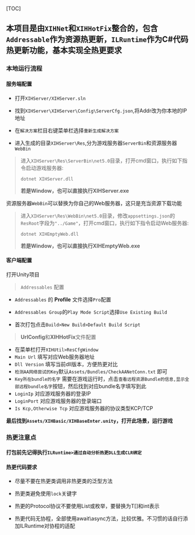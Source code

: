 [TOC]

## 本项目是由`XIHNet`和`XIHHotFix`整合的，包含`Addressable`作为资源热更新，`ILRuntime`作为C#代码热更新功能，基本实现全热更要求

### 本地运行流程

#### 服务端配置

- 打开`XIHServer/XIHServer.sln`
- 找到`XIHServer\XIHServer\Config\ServerCfg.json`,将Addr改为你本地的IP地址

- 在`解决方案`栏目右键菜单栏选择`重新生成解决方案`

- 进入生成的目录`XIHServer\Res`,分为游戏服务器`ServerBin`和资源服务器`WebBin`

> 进入`XIHServer\Res\ServerBin\net5.0`目录，打开cmd窗口，执行如下指令启动游戏服务器:
>
> ```
> dotnet XIHServer.dll
> ```
> **若是Window，也可以直接执行XIHServer.exe**

资源服务器`WebBin`可以替换为你自己的Web服务器，这只是充当资源下载功能

> 进入`XIHServer\Res\WebBin\net5.0`目录，修改`appsettings.json`的`ResRoot`字段为`"../Game"`，打开cmd窗口，执行如下指令启动Web服务器:
>
> ```
> dotnet XIHEmptyWeb.dll
> ```
> **若是Window，也可以直接执行XIHEmptyWeb.exe**

#### 客户端配置

打开Unity项目

> `Addressables` 配置

- `Addressables` 的 **Profile** 文件选择`Pro`配置

- `Addressables Group`的`Play Mode Script`选择`Use Existing Build`
- 首次打包点击`Build>New Build>Default Build Script`

> **UrlConfig**和**XIHHotFix**文件配置

- 在菜单栏打开`XIHUtil>ResCfgWindow`
- `Main Url` 填写对应Web服务器地址
- `Dll Version` 填写当前dll版本，方便热更对比
- `检测AA网络尝试的Key`默认`Assets/Bundles/CheckAANetConn.txt` 即可
- `Key所在bundle的名字` 需要在游戏运行时，点击`查看远程资源Bundle的信息,显示全部远程bundle名字`按钮，然后找到对应bundle名字填写到此
- `LoginIp` 对应游戏服务器的登录IP
- `LoginPort` 对应游戏服务器的登录端口
- `Is Kcp,Otherwise Tcp` 对应游戏服务器的协议类型KCP/TCP

**最后找到`Assets/XIHBasic/XIHBaseEnter.unity`，打开此场景，运行游戏**



### 热更注意点

#### 打包前先记得执行`ILRuntime>通过自动分析热更DLL生成CLR绑定`

#### 热更代码要求

- 尽量不要在热更类调用非热更类的泛型方法
- 热更类避免使用`lock`关键字
- 热更的Protocol协议不要使用List<T>或枚举，要替换为T[]和int表示

- 热更代码无协程，全部使用await\async方法，比较优雅。不习惯的话自行添加ILRuntime对协程的适配

